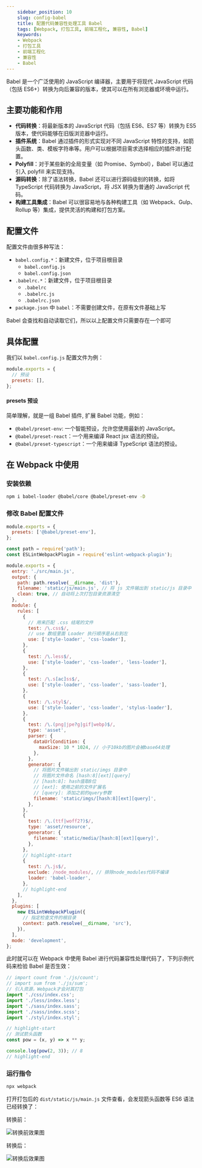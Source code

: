 ```yaml
---
    sidebar_position: 10
    slug: config-babel
    title: 配置代码兼容性处理工具 Babel
    tags: [Webpack, 打包工具, 前端工程化, 兼容性, Babel]
    keywords:
    - Webpack
    - 打包工具
    - 前端工程化
    - 兼容性
    - Babel
---
```


Babel 是一个广泛使用的 JavaScript 编译器，主要用于将现代 JavaScript 代码（包括 ES6+）转换为向后兼容的版本，使其可以在所有浏览器或环境中运行。

## 主要功能和作用

- **代码转换**：将最新版本的 JavaScript 代码（包括 ES6、ES7 等）转换为 ES5 版本，使代码能够在旧版浏览器中运行。
- **插件系统**：Babel 通过插件的形式实现对不同 JavaScript 特性的支持，如箭头函数、类、模板字符串等。用户可以根据项目需求选择相应的插件进行配置。
- **Polyfill**：对于某些新的全局变量（如 Promise、Symbol），Babel 可以通过引入 polyfill 来实现支持。
- **源码转换**：除了语法转换，Babel 还可以进行源码级别的转换，如将 TypeScript 代码转换为 JavaScript，将 JSX 转换为普通的 JavaScript 代码。
- **构建工具集成**：Babel 可以很容易地与各种构建工具（如 Webpack、Gulp、Rollup 等）集成，提供灵活的构建和打包方案。

## 配置文件

配置文件由很多种写法：

- `babel.config.*`：新建文件，位于项目根目录
  - `babel.config.js`
  - `babel.config.json`
- `.babelrc.*`：新建文件，位于项目根目录
  - `.babelrc`
  - `.babelrc.js`
  - `.babelrc.json`
- `package.json` 中 `babel`：不需要创建文件，在原有文件基础上写

Babel 会查找和自动读取它们，所以以上配置文件只需要存在一个即可

## 具体配置

我们以 `babel.config.js` 配置文件为例：

```js title="babel.config.js"
module.exports = {
  // 预设
  presets: [],
};
```

#### presets 预设

简单理解，就是一组 Babel 插件, 扩展 Babel 功能，例如：

- `@babel/preset-env`: 一个智能预设，允许您使用最新的 JavaScript。
- `@babel/preset-react`：一个用来编译 React jsx 语法的预设。
- `@babel/preset-typescript`：一个用来编译 TypeScript 语法的预设。

## 在 Webpack 中使用

### 安装依赖

```bash npm2yarn
npm i babel-loader @babel/core @babel/preset-env -D
```

### 修改 Babel 配置文件

```js title="babel.config.js"
module.exports = {
  presets: ['@babel/preset-env'],
};
```

```js title="webpack.config.js"
const path = require('path');
const ESLintWebpackPlugin = require('eslint-webpack-plugin');

module.exports = {
  entry: './src/main.js',
  output: {
    path: path.resolve(__dirname, 'dist'),
    filename: 'static/js/main.js', // 将 js 文件输出到 static/js 目录中
    clean: true, // 自动将上次打包目录资源清空
  },
  module: {
    rules: [
      {
        // 用来匹配 .css 结尾的文件
        test: /\.css$/,
        // use 数组里面 Loader 执行顺序是从右到左
        use: ['style-loader', 'css-loader'],
      },
      {
        test: /\.less$/,
        use: ['style-loader', 'css-loader', 'less-loader'],
      },
      {
        test: /\.s[ac]ss$/,
        use: ['style-loader', 'css-loader', 'sass-loader'],
      },
      {
        test: /\.styl$/,
        use: ['style-loader', 'css-loader', 'stylus-loader'],
      },
      {
        test: /\.(png|jpe?g|gif|webp)$/,
        type: 'asset',
        parser: {
          dataUrlCondition: {
            maxSize: 10 * 1024, // 小于10kb的图片会被base64处理
          },
        },
        generator: {
          // 将图片文件输出到 static/imgs 目录中
          // 将图片文件命名 [hash:8][ext][query]
          // [hash:8]: hash值取8位
          // [ext]: 使用之前的文件扩展名
          // [query]: 添加之前的query参数
          filename: 'static/imgs/[hash:8][ext][query]',
        },
      },
      {
        test: /\.(ttf|woff2?)$/,
        type: 'asset/resource',
        generator: {
          filename: 'static/media/[hash:8][ext][query]',
        },
      },
      // highlight-start
      {
        test: /\.js$/,
        exclude: /node_modules/, // 排除node_modules代码不编译
        loader: 'babel-loader',
      },
      // highlight-end
    ],
  },
  plugins: [
    new ESLintWebpackPlugin({
      // 指定检查文件的根目录
      context: path.resolve(__dirname, 'src'),
    }),
  ],
  mode: 'development',
};
```

此时就可以在 Webpack 中使用 Babel 进行代码兼容性处理代码了，下列示例代码来检验 Babel 是否生效：

```js title="src/main.js"
// import count from './js/count';
// import sum from './js/sum';
// 引入资源，Webpack才会对其打包
import './css/index.css';
import './less/index.less';
import './sass/index.sass';
import './sass/index.scss';
import './styl/index.styl';

// highlight-start
// 测试箭头函数
const pow = (x, y) => x ** y;

console.log(pow(2, 3)); // 8
// highlight-end
```

### 运行指令

```bash
npx webpack
```

打开打包后的 `dist/static/js/main.js` 文件查看，会发现箭头函数等 ES6 语法已经转换了：

转换前：

![转换前效果图](https://tecent-oss-shanghai.eaveluo.com/img/202406281203715.png?imageSlim)

转换后：

![转换后效果图](https://tecent-oss-shanghai.eaveluo.com/img/202406281204681.png?imageSlim)
